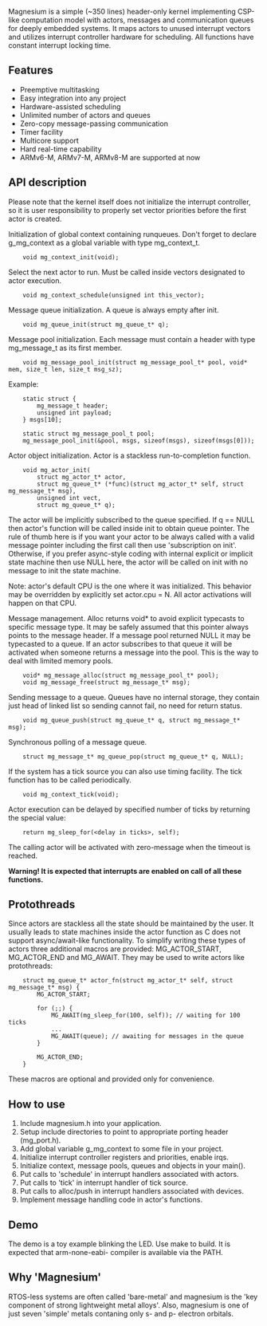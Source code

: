 Magnesium is a simple (~350 lines) header-only kernel implementing CSP-like 
computation model with actors, messages and communication queues for deeply 
embedded systems. 
It maps actors to unused interrupt vectors and utilizes interrupt controller 
hardware for scheduling. All functions have constant interrupt locking time.


Features
--------

- Preemptive multitasking
- Easy integration into any project
- Hardware-assisted scheduling
- Unlimited number of actors and queues
- Zero-copy message-passing communication
- Timer facility
- Multicore support
- Hard real-time capability
- ARMv6-M, ARMv7-M, ARMv8-M are supported at now


API description
---------------

Please note that the kernel itself does not initialize the interrupt 
controller, so it is user responsibility to properly set vector priorities 
before the first actor is created.


Initialization of global context containing runqueues. Don't forget to 
declare g_mg_context as a global variable with type mg_context_t.

        void mg_context_init(void);


Select the next actor to run. Must be called inside vectors designated to 
actor execution.

        void mg_context_schedule(unsigned int this_vector);


Message queue initialization. A queue is always empty after init.

        void mg_queue_init(struct mg_queue_t* q);


Message pool initialization. Each message must contain a header with 
type mg_message_t as its first member.

        void mg_message_pool_init(struct mg_message_pool_t* pool, void* mem, size_t len, size_t msg_sz);


Example:

        static struct { 
            mg_message_t header; 
            unsigned int payload;
        } msgs[10];

        static struct mg_message_pool_t pool;
        mg_message_pool_init(&pool, msgs, sizeof(msgs), sizeof(msgs[0]));


Actor object initialization. Actor is a stackless run-to-completion function.

        void mg_actor_init(
            struct mg_actor_t* actor, 
            struct mg_queue_t* (*func)(struct mg_actor_t* self, struct mg_message_t* msg),
            unsigned int vect, 
            struct mg_queue_t* q);


The actor will be implicitly subscribed to the queue specified. If q == NULL 
then actor's function will be called inside init to obtain queue pointer. 
The rule of thumb here is if you want your actor to be always called with a 
valid message pointer including the first call then use 'subscription on init'. 
Otherwise, if you prefer async-style coding with internal explicit or implicit 
state machine then use NULL here, the actor will be called on init with no 
message to init the state machine.

Note: actor's default CPU is the one where it was initialized. This behavior
may be overridden by explicitly set actor.cpu = N. All actor activations will
happen on that CPU.


Message management. Alloc returns void* to avoid explicit typecasts to 
specific message type. It may be safely assumed that this pointer always 
points to the message header. If a message pool returned NULL it may be 
typecasted to a queue. If an actor subscribes to that queue it will be 
activated when someone returns a message into the pool. This is the way 
to deal with limited memory pools.

        void* mg_message_alloc(struct mg_message_pool_t* pool);
        void mg_message_free(struct mg_message_t* msg);


Sending message to a queue. Queues have no internal storage, they contain 
just head of linked list so sending cannot fail, no need for return status.

        void mg_queue_push(struct mg_queue_t* q, struct mg_message_t* msg);


Synchronous polling of a message queue.

        struct mg_message_t* mg_queue_pop(struct mg_queue_t* q, NULL);


If the system has a tick source you can also use timing facility. The tick
function has to be called periodically.

        void mg_context_tick(void);


Actor execution can be delayed by specified number of ticks by returning the 
special value:

        return mg_sleep_for(<delay in ticks>, self);


The calling actor will be activated with zero-message when the timeout is reached.


**Warning! It is expected that interrupts are enabled on call of all these functions.**


Protothreads
------------

Since actors are stackless all the state should be maintained by the user. 
It usually leads to state machines inside the actor function as C does not 
support async/await-like functionality. To simplify writing these types of
actors three additional macros are provided: MG_ACTOR_START, MG_ACTOR_END 
and MG_AWAIT. They may be used to write actors like protothreads:

        struct mg_queue_t* actor_fn(struct mg_actor_t* self, struct mg_message_t* msg) {
            MG_ACTOR_START;

            for (;;) {
                MG_AWAIT(mg_sleep_for(100, self)); // waiting for 100 ticks
                ...
                MG_AWAIT(queue); // awaiting for messages in the queue
            }

            MG_ACTOR_END;
        }

These macros are optional and provided only for convenience.


How to use
----------

1. Include magnesium.h into your application.
2. Setup include directories to point to appropriate porting header (mg_port.h).
3. Add global variable g_mg_context to some file in your project.
4. Initialize interrupt controller registers and priorities, enable irqs.
5. Initialize context, message pools, queues and objects in your main().
6. Put calls to 'schedule' in interrupt handlers associated with actors.
7. Put calls to 'tick' in interrupt handler of tick source.
8. Put calls to alloc/push in interrupt handlers associated with devices.
9. Implement message handling code in actor's functions.


Demo
----

The demo is a toy example blinking the LED. Use make to build. It is expected 
that arm-none-eabi- compiler is available via the PATH.


Why 'Magnesium'
---------------

RTOS-less systems are often called 'bare-metal' and magnesium is the 'key 
component of strong lightweight metal alloys'. Also, magnesium is one of 
just seven 'simple' metals contaning only s- and p- electron orbitals.

